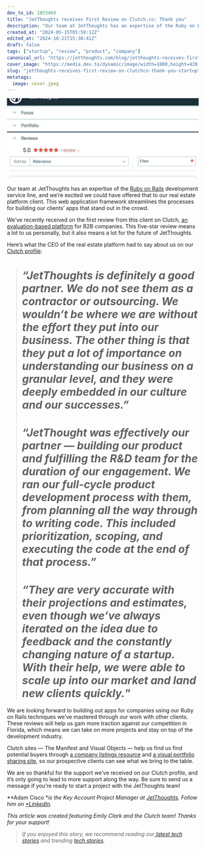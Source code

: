 ```yaml
---
dev_to_id: 1853469
title: "JetThoughts receives First Review on Clutch.co: Thank you"
description: "Our team at JetThoughts has an expertise of the Ruby on Rails development service line, and we’re..."
created_at: "2024-05-15T05:59:12Z"
edited_at: "2024-10-21T15:30:41Z"
draft: false
tags: ["startup", "review", "product", "company"]
canonical_url: "https://jetthoughts.com/blog/jetthoughts-receives-first-review-on-clutchco-thank-you-startup/"
cover_image: "https://media.dev.to/dynamic/image/width=1000,height=420,fit=cover,gravity=auto,format=auto/https%3A%2F%2Fraw.githubusercontent.com%2Fjetthoughts%2Fjetthoughts.github.io%2Fmaster%2Fstatic%2Fassets%2Fimg%2Fblog%2Fjetthoughts-receives-first-review-on-clutchco-thank-you-startup%2Ffile_0.jpeg"
slug: "jetthoughts-receives-first-review-on-clutchco-thank-you-startup"
metatags:
  image: cover.jpeg
---
```

![](file_0.jpeg)

Our team at JetThoughts has an expertise of the [Ruby on Rails](https://rubyonrails.org/) development service line, and we’re excited we could have offered that to our real estate platform client. This web application framework streamlines the processes for building our clients’ apps that stand out in the crowd.

We’ve recently received on the first review from this client on Clutch, [an evaluation-based platform](https://clutch.co/developers/ruby-rails) for B2B companies. This five-star review means a lot to us personally, but it also means a lot for the future of JetThoughts.

Here’s what the CEO of the real estate platform had to say about us on our [Clutch profile](https://clutch.co/profile/jetthoughts):
> # ***“JetThoughts is definitely a good partner. We do not see them as a contractor or outsourcing. We wouldn’t be where we are without the effort they put into our business. The other thing is that they put a lot of importance on understanding our business on a granular level, and they were deeply embedded in our culture and our successes.”***
> # ***“JetThought was effectively our partner — building our product and fulfilling the R&D team for the duration of our engagement. We ran our full-cycle product development process with them, from planning all the way through to writing code. This included prioritization, scoping, and executing the code at the end of that process.”***
> # ***“They are very accurate with their projections and estimates, even though we’ve always iterated on the idea due to feedback and the constantly changing nature of a startup. With their help, we were able to scale up into our market and land new clients quickly.***”

We are looking forward to building out apps for companies using our Ruby on Rails techniques we’ve mastered through our work with other clients. These reviews will help us gain more traction against our competition in Florida, which means we can take on more projects and stay on top of the development industry.

Clutch sites — The Manifest and Visual Objects — help us find us find potential buyers through [a company listings resource](https://themanifest.com/web-development/ruby-on-rails/companies#jetthoughts) and [a visual portfolio sharing site](https://visualobjects.com/web-development/top-web-developers/), so our prospective clients can see what we bring to the table.

We are so thankful for the support we’ve received on our Clutch profile, and it’s only going to lead to more support along the way. Be sure to send us a message if you’re ready to start a project with the JetThoughts team!

**Adam Cisco ***is the Key Account Project Manager at [JetThoughts](http://jetthoughts.com/). Follow him on [*LinkedIn](https://www.linkedin.com/in/ad-cis/)*.*

*This article was created featuring Emily Clark and the Clutch team! Thanks for your support!*
>  *If you enjoyed this story, we recommend reading our[ latest tech stories](https://jtway.co/latest) and trending [tech stories](https://jtway.co/trending).*
